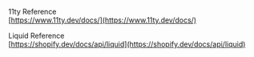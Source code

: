 11ty Reference  
[https://www.11ty.dev/docs/](https://www.11ty.dev/docs/)

Liquid Reference  
[https://shopify.dev/docs/api/liquid](https://shopify.dev/docs/api/liquid)